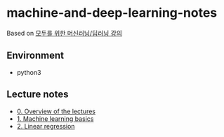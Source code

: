 # machine-and-deep-learning-notes

Based on [모두를 위한 머신러닝/딥러닝 강의](https://hunkim.github.io/ml/)

## Environment

- python3

## Lecture notes

- [0. Overview of the lectures](https://github.com/taehwanno/machine-and-deep-learning-notes/blob/master/lecture-notes/0.overview-of-the-lectures.md)
- [1. Machine learning basics](https://github.com/taehwanno/machine-and-deep-learning-notes/blob/master/lecture-notes/1.machine-learning-basics.md)
- [2. Linear regression](https://github.com/taehwanno/machine-and-deep-learning-notes/blob/master/lecture-notes/2.linear-regression.md)
